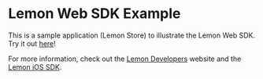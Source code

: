 Lemon Web SDK Example
=====================

This is a sample application (Lemon Store) to illustrate the Lemon Web SDK. Try it out [here](http://bo1.lemon.com/sdk/v1/web/lemonstore/)!

For more information, check out the [Lemon Developers](http://lemon.com/developers/) website and the [Lemon iOS SDK](https://github.com/lemonsdk/lemon-web-sdk).  
